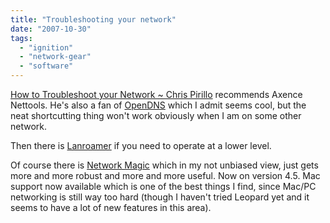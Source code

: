 ```yaml
---
title: "Troubleshooting your network"
date: "2007-10-30"
tags: 
  - "ignition"
  - "network-gear"
  - "software"
---
```


[How to Troubleshoot your Network ~ Chris Pirillo](http://chris.pirillo.com/2007/10/28/how-to-troubleshoot-your-network/ "How to Troubleshoot your Network ~ Chris Pirillo") recommends Axence Nettools. He's also a fan of [OpenDNS](http://chris.pirillo.com/2007/10/17/home-networking-tools-tips-and-tricks/) which I admit seems cool, but the neat shortcutting thing won't work obviously when I am on some other network.

Then there is [Lanroamer](http://www.gadgets-weblog.com/50226711/lanroamer_tp500.php) if you need to operate at a lower level.

Of course there is [Network Magic](http://www.networkmagic.com) which in my not unbiased view, just gets more and more robust and more and more useful. Now on version 4.5. Mac support now available which is one of the best things I find, since Mac/PC networking is still way too hard (though I haven't tried Leopard yet and it seems to have a lot of new features in this area).
